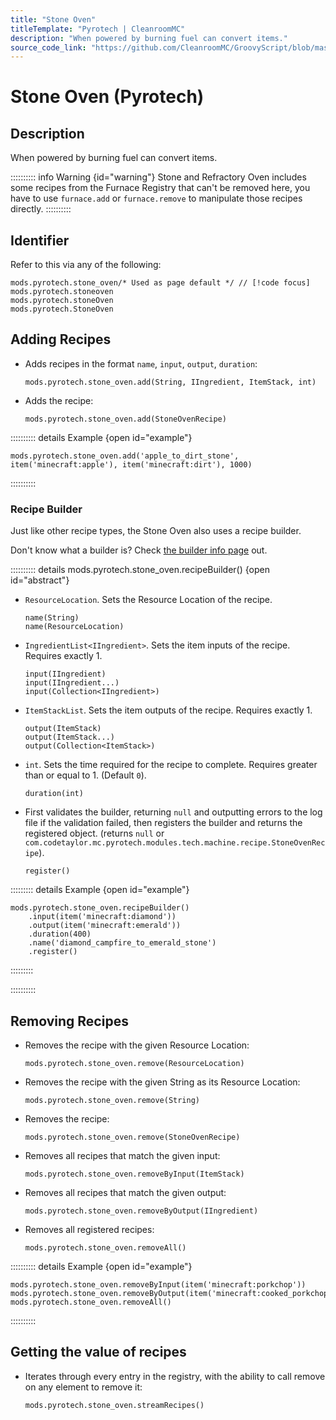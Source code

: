 ```yaml
---
title: "Stone Oven"
titleTemplate: "Pyrotech | CleanroomMC"
description: "When powered by burning fuel can convert items."
source_code_link: "https://github.com/CleanroomMC/GroovyScript/blob/master/src/main/java/com/cleanroommc/groovyscript/compat/mods/pyrotech/StoneOven.java"
---
```


# Stone Oven (Pyrotech)

## Description

When powered by burning fuel can convert items.

:::::::::: info Warning {id="warning"}
Stone and Refractory Oven includes some recipes from the Furnace Registry that can't be removed here, you have to use `furnace.add` or `furnace.remove` to manipulate those recipes directly.
::::::::::

## Identifier

Refer to this via any of the following:

```groovy:no-line-numbers {1}
mods.pyrotech.stone_oven/* Used as page default */ // [!code focus]
mods.pyrotech.stoneoven
mods.pyrotech.stoneOven
mods.pyrotech.StoneOven
```


## Adding Recipes

- Adds recipes in the format `name`, `input`, `output`, `duration`:

    ```groovy:no-line-numbers
    mods.pyrotech.stone_oven.add(String, IIngredient, ItemStack, int)
    ```

- Adds the recipe:

    ```groovy:no-line-numbers
    mods.pyrotech.stone_oven.add(StoneOvenRecipe)
    ```

:::::::::: details Example {open id="example"}
```groovy:no-line-numbers
mods.pyrotech.stone_oven.add('apple_to_dirt_stone', item('minecraft:apple'), item('minecraft:dirt'), 1000)
```

::::::::::

### Recipe Builder

Just like other recipe types, the Stone Oven also uses a recipe builder.

Don't know what a builder is? Check [the builder info page](../../getting_started/builder.md) out.

:::::::::: details mods.pyrotech.stone_oven.recipeBuilder() {open id="abstract"}
- `ResourceLocation`. Sets the Resource Location of the recipe.

    ```groovy:no-line-numbers
    name(String)
    name(ResourceLocation)
    ```

- `IngredientList<IIngredient>`. Sets the item inputs of the recipe. Requires exactly 1.

    ```groovy:no-line-numbers
    input(IIngredient)
    input(IIngredient...)
    input(Collection<IIngredient>)
    ```

- `ItemStackList`. Sets the item outputs of the recipe. Requires exactly 1.

    ```groovy:no-line-numbers
    output(ItemStack)
    output(ItemStack...)
    output(Collection<ItemStack>)
    ```

- `int`. Sets the time required for the recipe to complete. Requires greater than or equal to 1. (Default `0`).

    ```groovy:no-line-numbers
    duration(int)
    ```

- First validates the builder, returning `null` and outputting errors to the log file if the validation failed, then registers the builder and returns the registered object. (returns `null` or `com.codetaylor.mc.pyrotech.modules.tech.machine.recipe.StoneOvenRecipe`).

    ```groovy:no-line-numbers
    register()
    ```

::::::::: details Example {open id="example"}
```groovy:no-line-numbers
mods.pyrotech.stone_oven.recipeBuilder()
    .input(item('minecraft:diamond'))
    .output(item('minecraft:emerald'))
    .duration(400)
    .name('diamond_campfire_to_emerald_stone')
    .register()
```

:::::::::

::::::::::

## Removing Recipes

- Removes the recipe with the given Resource Location:

    ```groovy:no-line-numbers
    mods.pyrotech.stone_oven.remove(ResourceLocation)
    ```

- Removes the recipe with the given String as its Resource Location:

    ```groovy:no-line-numbers
    mods.pyrotech.stone_oven.remove(String)
    ```

- Removes the recipe:

    ```groovy:no-line-numbers
    mods.pyrotech.stone_oven.remove(StoneOvenRecipe)
    ```

- Removes all recipes that match the given input:

    ```groovy:no-line-numbers
    mods.pyrotech.stone_oven.removeByInput(ItemStack)
    ```

- Removes all recipes that match the given output:

    ```groovy:no-line-numbers
    mods.pyrotech.stone_oven.removeByOutput(IIngredient)
    ```

- Removes all registered recipes:

    ```groovy:no-line-numbers
    mods.pyrotech.stone_oven.removeAll()
    ```

:::::::::: details Example {open id="example"}
```groovy:no-line-numbers
mods.pyrotech.stone_oven.removeByInput(item('minecraft:porkchop'))
mods.pyrotech.stone_oven.removeByOutput(item('minecraft:cooked_porkchop'))
mods.pyrotech.stone_oven.removeAll()
```

::::::::::

## Getting the value of recipes

- Iterates through every entry in the registry, with the ability to call remove on any element to remove it:

    ```groovy:no-line-numbers
    mods.pyrotech.stone_oven.streamRecipes()
    ```
